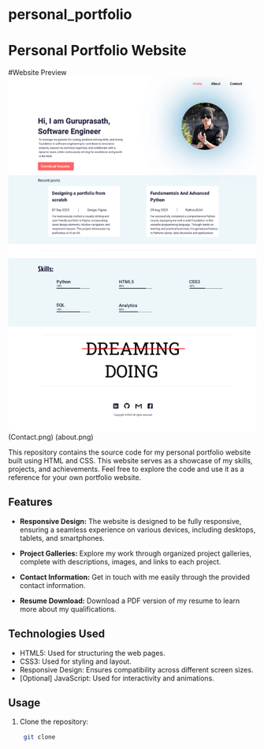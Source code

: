 # personal_portfolio

# Personal Portfolio Website
#Website Preview
![Website Preview](Home.png)
(Contact.png) (about.png)

This repository contains the source code for my personal portfolio website built using HTML and CSS. This website serves as a showcase of my skills, projects, and achievements. Feel free to explore the code and use it as a reference for your own portfolio website.

## Features

- **Responsive Design:** The website is designed to be fully responsive, ensuring a seamless experience on various devices, including desktops, tablets, and smartphones.

- **Project Galleries:** Explore my work through organized project galleries, complete with descriptions, images, and links to each project.

- **Contact Information:** Get in touch with me easily through the provided contact information.

- **Resume Download:** Download a PDF version of my resume to learn more about my qualifications.

## Technologies Used

- HTML5: Used for structuring the web pages.
- CSS3: Used for styling and layout.
- Responsive Design: Ensures compatibility across different screen sizes.
- [Optional] JavaScript: Used for interactivity and animations.

## Usage

1. Clone the repository:

   ```bash
    git clone 

